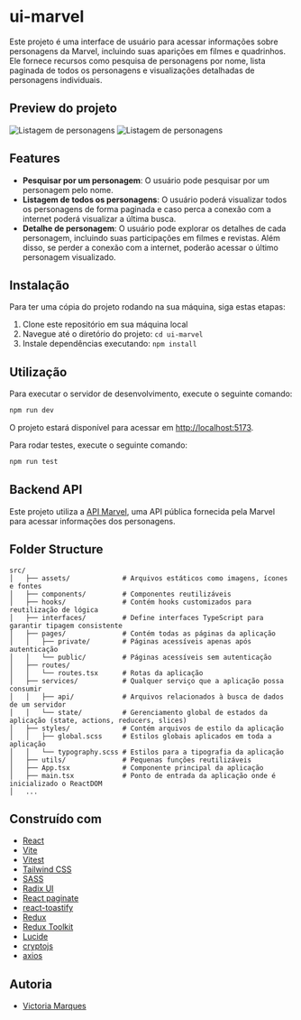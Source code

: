 # ui-marvel

Este projeto é uma interface de usuário para acessar informações sobre personagens da Marvel, incluindo suas aparições em filmes e quadrinhos. Ele fornece recursos como pesquisa de personagens por nome, lista paginada de todos os personagens e visualizações detalhadas de personagens individuais.

## Preview do projeto
![Listagem de personagens](https://github.com/Victoriamsilva/ui-marvel/assets/96841171/35a8506a-8752-438a-a517-a0db7837e841)
![Listagem de personagens](https://github.com/Victoriamsilva/ui-marvel/assets/96841171/71a7bf92-aab2-47ca-94a4-07daf6e87708)

## Features

- **Pesquisar por um personagem**: O usuário pode pesquisar por um personagem pelo nome.
- **Listagem de todos os personagens**: O usuário poderá visualizar todos os personagens de forma paginada e caso perca a conexão com a internet poderá visualizar a última busca.
- **Detalhe de personagem**: O usuário pode explorar os detalhes de cada personagem, incluindo suas participações em filmes e revistas. Além disso, se perder a conexão com a internet, poderão acessar o último personagem visualizado.

## Instalação

Para ter uma cópia do projeto rodando na sua máquina, siga estas etapas:

1. Clone este repositório em sua máquina local
2. Navegue até o diretório do projeto: `cd ui-marvel`
3. Instale dependências executando: `npm install`

## Utilização

Para executar o servidor de desenvolvimento, execute o seguinte comando:

```bash
npm run dev
```

O projeto estará disponível para acessar em [http://localhost:5173](http://localhost:5173).

Para rodar testes, execute o seguinte comando:

```bash
npm run test
```

## Backend API

Este projeto utiliza a [API Marvel](https://developer.marvel.com/), uma API pública fornecida pela Marvel para acessar informações dos personagens.

## Folder Structure

```
src/
│   ├── assets/             # Arquivos estáticos como imagens, ícones e fontes
│   ├── components/         # Componentes reutilizáveis     
│   ├── hooks/              # Contém hooks customizados para reutilização de lógica
│   ├── interfaces/         # Define interfaces TypeScript para garantir tipagem consistente
│   ├── pages/              # Contém todas as páginas da aplicação
│   │   ├── private/        # Páginas acessíveis apenas após autenticação
│   │   └── public/         # Páginas acessíveis sem autenticação
│   ├── routes/
│   │   └── routes.tsx      # Rotas da aplicação
│   ├── services/           # Qualquer serviço que a aplicação possa consumir
│   │   ├── api/            # Arquivos relacionados à busca de dados de um servidor
│   │   └── state/          # Gerenciamento global de estados da aplicação (state, actions, reducers, slices)
│   ├── styles/             # Contém arquivos de estilo da aplicação
│   │   ├── global.scss     # Estilos globais aplicados em toda a aplicação
│   │   └── typography.scss # Estilos para a tipografia da aplicação
│   ├── utils/              # Pequenas funções reutilizáveis
│   ├── App.tsx             # Componente principal da aplicação
│   ├── main.tsx            # Ponto de entrada da aplicação onde é inicializado o ReactDOM
│   ...
```

## Construído com

- [React](https://react.dev/)
- [Vite](https://vitejs.dev/)
- [Vitest](https://vitest.dev/)
- [Tailwind CSS](https://tailwindcss.com/)
- [SASS](https://sass-lang.com/)
- [Radix UI](https://www.radix-ui.com/)
- [React paginate](https://www.npmjs.com/package/react-paginate)
- [react-toastify](https://www.npmjs.com/package/react-toastify)
- [Redux](https://redux.js.org/)
- [Redux Toolkit](https://redux-toolkit.js.org/)
- [Lucide](https://lucide.dev/)
- [cryptojs](https://www.npmjs.com/package/crypto-js)
- [axios](https://axios-http.com/ptbr/docs/intro)

## Autoria

- [Victoria Marques](https://github.com/Victoriamsilva)

